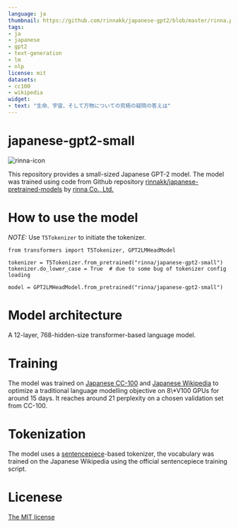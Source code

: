 ```yaml
---
language: ja
thumbnail: https://github.com/rinnakk/japanese-gpt2/blob/master/rinna.png
tags:
- ja
- japanese
- gpt2
- text-generation
- lm
- nlp
license: mit
datasets:
- cc100
- wikipedia
widget:
- text: "生命、宇宙、そして万物についての究極の疑問の答えは"
---
```


# japanese-gpt2-small

![rinna-icon](./rinna.png)

This repository provides a small-sized Japanese GPT-2 model. The model was trained using code from Github repository [rinnakk/japanese-pretrained-models](https://github.com/rinnakk/japanese-pretrained-models) by [rinna Co., Ltd.](https://corp.rinna.co.jp/)

# How to use the model

*NOTE:* Use `T5Tokenizer` to initiate the tokenizer.

~~~~
from transformers import T5Tokenizer, GPT2LMHeadModel

tokenizer = T5Tokenizer.from_pretrained("rinna/japanese-gpt2-small")
tokenizer.do_lower_case = True  # due to some bug of tokenizer config loading

model = GPT2LMHeadModel.from_pretrained("rinna/japanese-gpt2-small")
~~~~

# Model architecture
A 12-layer, 768-hidden-size transformer-based language model.

# Training
The model was trained on [Japanese CC-100](http://data.statmt.org/cc-100/ja.txt.xz) and [Japanese Wikipedia](https://dumps.wikimedia.org/other/cirrussearch) to optimize a traditional language modelling objective on 8\\*V100 GPUs for around 15 days. It reaches around 21 perplexity on a chosen validation set from CC-100.

# Tokenization
The model uses a [sentencepiece](https://github.com/google/sentencepiece)-based tokenizer, the vocabulary was trained on the Japanese Wikipedia using the official sentencepiece training script.

# Licenese
[The MIT license](https://opensource.org/licenses/MIT)
